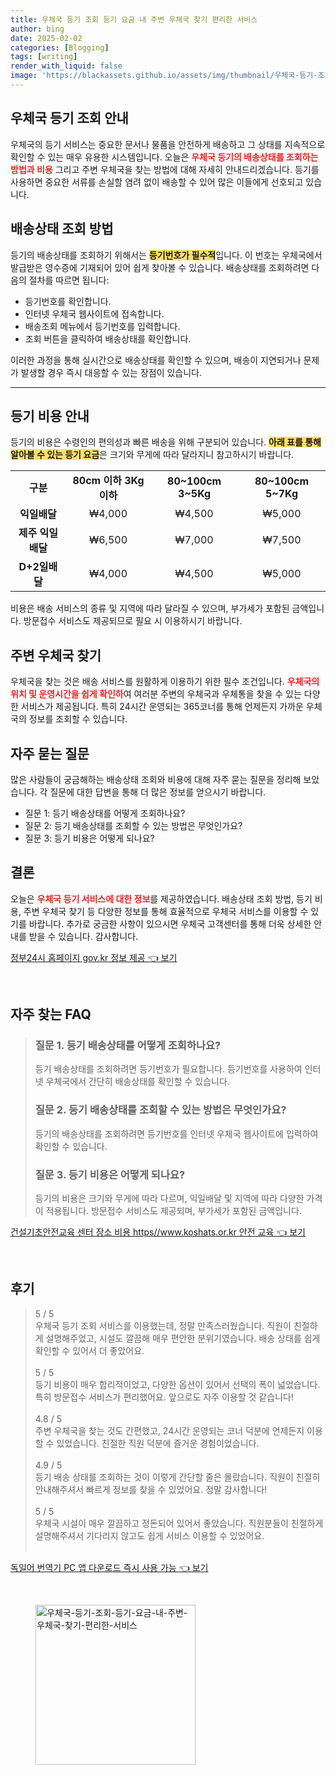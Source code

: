 ```yaml
---
title: 우체국 등기 조회 등기 요금 내 주변 우체국 찾기 편리한 서비스
author: bing
date: 2025-02-02
categories: [Blogging]
tags: [writing]
render_with_liquid: false
image: 'https://blackassets.github.io/assets/img/thumbnail/우체국-등기-조회-등기-요금-내-주변-우체국-찾기-편리한-서비스.webp'
---
```



<h2 id='우체국_등기_조회_안내'>우체국 등기 조회 안내</h2>

<p>우체국의 등기 서비스는 중요한 문서나 물품을 안전하게 배송하고 그 상태를 지속적으로 확인할 수 있는 매우 유용한 시스템입니다. 오늘은 <b><span style="color: #ee2323;">우체국 등기의 배송상태를 조회하는 방법과 비용</span></b> 그리고 주변 우체국을 찾는 방법에 대해 자세히 안내드리겠습니다. 등기를 사용하면 중요한 서류를 손실할 염려 없이 배송할 수 있어 많은 이들에게 선호되고 있습니다.</p>

<h2 id='배송상태_조회_방법'>배송상태 조회 방법</h2>

<p>등기의 배송상태를 조회하기 위해서는 <b><span style="background-color: #ffe066;">등기번호가 필수적</span></b>입니다. 이 번호는 우체국에서 발급받은 영수증에 기재되어 있어 쉽게 찾아볼 수 있습니다. 배송상태를 조회하려면 다음의 절차를 따르면 됩니다:</p>

<ul>
    <li>등기번호를 확인합니다.</li>
    <li>인터넷 우체국 웹사이트에 접속합니다.</li>
    <li>배송조회 메뉴에서 등기번호를 입력합니다.</li>
    <li>조회 버튼을 클릭하여 배송상태를 확인합니다.</li>
</ul>

<p>이러한 과정을 통해 실시간으로 배송상태를 확인할 수 있으며, 배송이 지연되거나 문제가 발생할 경우 즉시 대응할 수 있는 장점이 있습니다.</p>

<hr />

<h2 id='등기_비용_안내'>등기 비용 안내</h2>

<p>등기의 비용은 수령인의 편의성과 빠른 배송을 위해 구분되어 있습니다. <b><span style="background-color: #ffe066;">아래 표를 통해 알아볼 수 있는 등기 요금</span></b>은 크기와 무게에 따라 달라지니 참고하시기 바랍니다.</p>

<table>
    <tr>
        <td style="text-align: center; height: 17px;"><b>구분</b></td>
        <td style="text-align: center; height: 17px;"><b>80cm 이하 3Kg 이하</b></td>
        <td style="text-align: center; height: 17px;"><b>80~100cm 3~5Kg</b></td>
        <td style="text-align: center; height: 17px;"><b>80~100cm 5~7Kg</b></td>
    </tr>
    <tr>
        <td style="text-align: center; height: 17px;"><b>익일배달</b></td>
        <td style="text-align: center; height: 17px;">₩4,000</td>
        <td style="text-align: center; height: 17px;">₩4,500</td>
        <td style="text-align: center; height: 17px;">₩5,000</td>
    </tr>
    <tr>
        <td style="text-align: center; height: 17px;"><b>제주 익일배달</b></td>
        <td style="text-align: center; height: 17px;">₩6,500</td>
        <td style="text-align: center; height: 17px;">₩7,000</td>
        <td style="text-align: center; height: 17px;">₩7,500</td>
    </tr>
    <tr>
        <td style="text-align: center; height: 17px;"><b>D+2일배달</b></td>
        <td style="text-align: center; height: 17px;">₩4,000</td>
        <td style="text-align: center; height: 17px;">₩4,500</td>
        <td style="text-align: center; height: 17px;">₩5,000</td>
    </tr>
</table>

<p>비용은 배송 서비스의 종류 및 지역에 따라 달라질 수 있으며, 부가세가 포함된 금액입니다. 방문접수 서비스도 제공되므로 필요 시 이용하시기 바랍니다.</p>

<h2 id='주변_우체국_찾기'>주변 우체국 찾기</h2>

<p>우체국을 찾는 것은 배송 서비스를 원활하게 이용하기 위한 필수 조건입니다. <b><span style="color: #ee2323;">우체국의 위치 및 운영시간을 쉽게 확인하</span></b>여 여러분 주변의 우체국과 우체통을 찾을 수 있는 다양한 서비스가 제공됩니다. 특히 24시간 운영되는 365코너를 통해 언제든지 가까운 우체국의 정보를 조회할 수 있습니다.</p>

<h2 id='자주_묻는_질문'>자주 묻는 질문</h2>

<p>많은 사람들이 궁금해하는 배송상태 조회와 비용에 대해 자주 묻는 질문을 정리해 보았습니다. 각 질문에 대한 답변을 통해 더 많은 정보를 얻으시기 바랍니다.</p>

<ul>
    <li>질문 1: 등기 배송상태를 어떻게 조회하나요?</li>
    <li>질문 2: 등기 배송상태를 조회할 수 있는 방법은 무엇인가요?</li>
    <li>질문 3: 등기 비용은 어떻게 되나요?</li>
</ul>

<h2 id='결론'>결론</h2>

<p>오늘은 <b><span style="color: #ee2323;">우체국 등기 서비스에 대한 정보</span></b>를 제공하였습니다. 배송상태 조회 방법, 등기 비용, 주변 우체국 찾기 등 다양한 정보를 통해 효율적으로 우체국 서비스를 이용할 수 있기를 바랍니다. 추가로 궁금한 사항이 있으시면 우체국 고객센터를 통해 더욱 상세한 안내를 받을 수 있습니다. 감사합니다.</p>


<p><a class="click-button" title="정부24시 홈페이지 gov.kr 정보 제공" href="https://blackassets.github.io/posts/%EC%A0%95%EB%B6%8024%EC%8B%9C-%ED%99%88%ED%8E%98%EC%9D%B4%EC%A7%80-gov.kr-%EC%A0%95%EB%B3%B4-%EC%A0%9C%EA%B3%B5/" rel="dofollow">정부24시 홈페이지 gov.kr 정보 제공 👈 보기</a></p><br>
<h2 id='자주_찾는_FAQ'>자주 찾는 FAQ</h2>
<div itemscope="" itemtype="https://schema.org/FAQPage"> <blockquote> <div itemscope="" itemprop="mainEntity" itemtype="https://schema.org/Question"> <h3 itemprop="name">질문 1. 등기 배송상태를 어떻게 조회하나요?</h3> <div itemscope="" itemprop="acceptedAnswer" itemtype="https://schema.org/Answer"> <span itemprop="text"> <p>등기 배송상태를 조회하려면 등기번호가 필요합니다. 등기번호를 사용하여 인터넷 우체국에서 간단히 배송상태를 확인할 수 있습니다.</p> </span> </div> </div> <div itemscope="" itemprop="mainEntity" itemtype="https://schema.org/Question"> <h3 itemprop="name">질문 2. 등기 배송상태를 조회할 수 있는 방법은 무엇인가요?</h3> <div itemscope="" itemprop="acceptedAnswer" itemtype="https://schema.org/Answer"> <span itemprop="text"> <p>등기의 배송상태를 조회하려면 등기번호를 인터넷 우체국 웹사이트에 입력하여 확인할 수 있습니다.</p> </span> </div> </div> <div itemscope="" itemprop="mainEntity" itemtype="https://schema.org/Question"> <h3 itemprop="name">질문 3. 등기 비용은 어떻게 되나요?</h3> <div itemscope="" itemprop="acceptedAnswer" itemtype="https://schema.org/Answer"> <span itemprop="text"> <p>등기의 비용은 크기와 무게에 따라 다르며, 익일배달 및 지역에 따라 다양한 가격이 적용됩니다. 방문접수 서비스도 제공되며, 부가세가 포함된 금액입니다.</p> </span> </div> </div> </blockquote> </div>
<p><a class="click-button" title="건설기초안전교육 센터 장소 비용 https//www.koshats.or.kr 안전 교육" href="https://blackassets.github.io/posts/%EA%B1%B4%EC%84%A4%EA%B8%B0%EC%B4%88%EC%95%88%EC%A0%84%EA%B5%90%EC%9C%A1-%EC%84%BC%ED%84%B0-%EC%9E%A5%EC%86%8C-%EB%B9%84%EC%9A%A9-httpswww.koshats.or.kr-%EC%95%88%EC%A0%84-%EA%B5%90%EC%9C%A1/" rel="dofollow">건설기초안전교육 센터 장소 비용 https//www.koshats.or.kr 안전 교육 👈 보기</a></p><br>
<h2 id='후기'>후기</h2>
<div itemscope itemtype="https://schema.org/Product">
  <blockquote>
  <div itemprop="review" itemscope itemtype="https://schema.org/Review">
      <div itemprop="reviewRating" itemscope itemtype="https://schema.org/Rating"> <span itemprop="ratingValue">5</span> / <span itemprop="bestRating">5</span> </div>
      <span itemprop="reviewBody">우체국 등기 조회 서비스를 이용했는데, 정말 만족스러웠습니다. 직원이 친절하게 설명해주었고, 시설도 깔끔해 매우 편안한 분위기였습니다. 배송 상태를 쉽게 확인할 수 있어서 더 좋았어요.</span>
  </div>
  <br>
  <div itemprop="review" itemscope itemtype="https://schema.org/Review">
      <div itemprop="reviewRating" itemscope itemtype="https://schema.org/Rating"> <span itemprop="ratingValue">5</span> / <span itemprop="bestRating">5</span> </div>
      <span itemprop="reviewBody">등기 비용이 매우 합리적이었고, 다양한 옵션이 있어서 선택의 폭이 넓었습니다. 특히 방문접수 서비스가 편리했어요. 앞으로도 자주 이용할 것 같습니다!</span>
  </div>
  <br>
  <div itemprop="review" itemscope itemtype="https://schema.org/Review">
      <div itemprop="reviewRating" itemscope itemtype="https://schema.org/Rating"> <span itemprop="ratingValue">4.8</span> / <span itemprop="bestRating">5</span> </div>
      <span itemprop="reviewBody">주변 우체국을 찾는 것도 간편했고, 24시간 운영되는 코너 덕분에 언제든지 이용할 수 있었습니다. 친절한 직원 덕분에 즐거운 경험이었습니다.</span>
  </div>
  <br>
  <div itemprop="review" itemscope itemtype="https://schema.org/Review">
      <div itemprop="reviewRating" itemscope itemtype="https://schema.org/Rating"> <span itemprop="ratingValue">4.9</span> / <span itemprop="bestRating">5</span> </div>
      <span itemprop="reviewBody">등기 배송 상태를 조회하는 것이 이렇게 간단할 줄은 몰랐습니다. 직원이 친절히 안내해주셔서 빠르게 정보를 찾을 수 있었어요. 정말 감사합니다!</span>
  </div>
  <br>
  <div itemprop="review" itemscope itemtype="https://schema.org/Review">
      <div itemprop="reviewRating" itemscope itemtype="https://schema.org/Rating"> <span itemprop="ratingValue">5</span> / <span itemprop="bestRating">5</span> </div>
      <span itemprop="reviewBody">우체국 시설이 매우 깔끔하고 정돈되어 있어서 좋았습니다. 직원분들이 친절하게 설명해주셔서 기다리지 않고도 쉽게 서비스 이용할 수 있었어요.</span>
  </div>
  <br>
  </blockquote>
</div>
<p><a class="click-button" title="독일어 번역기 PC 앱 다운로드 즉시 사용 가능" href="https://blackassets.github.io/posts/%EB%8F%85%EC%9D%BC%EC%96%B4-%EB%B2%88%EC%97%AD%EA%B8%B0-PC-%EC%95%B1-%EB%8B%A4%EC%9A%B4%EB%A1%9C%EB%93%9C-%EC%A6%89%EC%8B%9C-%EC%82%AC%EC%9A%A9-%EA%B0%80%EB%8A%A5/" rel="dofollow">독일어 번역기 PC 앱 다운로드 즉시 사용 가능 👈 보기</a></p><br>
<figure class="image"><img src="https://blackassets.github.io/assets/img/thumbnail/우체국-등기-조회-등기-요금-내-주변-우체국-찾기-편리한-서비스.webp" alt="우체국-등기-조회-등기-요금-내-주변-우체국-찾기-편리한-서비스" width="256" height="256"></figure>